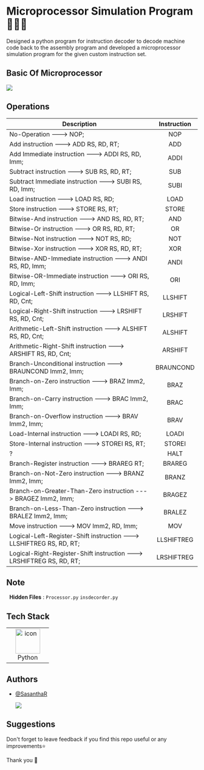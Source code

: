 
# Microprocessor Simulation Program 📑📌📝

Designed a python program for instruction decoder to decode machine code back to the assembly program and developed a microprocessor simulation program for the given custom instruction set.

## Basic Of Microprocessor
 <img src="https://techstack-generator.vercel.app/basic idea behind the uC.png" />

## Operations

| **Description**                                                                                   | **Instruction** |
|---------------------------------------------------------------------------------------------------|:---------------:|
| No-Operation ---> NOP;                                                                            |       NOP       |
| Add instruction ---> ADD RS, RD, RT;                                                              |       ADD       |
| Add Immediate instruction ---> ADDI RS, RD, Imm;                                                  |      ADDI       |
| Subtract instruction ---> SUB RS, RD, RT;                                                         |       SUB       |
| Subtract Immediate instruction ---> SUBI RS, RD, Imm;                                             |      SUBI       |
| Load instruction ---> LOAD RS, RD;                                                                |      LOAD       |
| Store instruction ---> STORE RS, RT;                                                              |      STORE      |
| Bitwise-And instruction ---> AND RS, RD, RT;                                                      |       AND       |
| Bitwise-Or instruction ---> OR RS, RD, RT;                                                        |       OR        |
| Bitwise-Not instruction ---> NOT RS, RD;                                                          |       NOT       |
| Bitwise-Xor instruction ---> XOR RS, RD, RT;                                                      |       XOR       |
| Bitwise-AND-Immediate instruction ---> ANDI RS, RD, Imm;                                          |      ANDI       |
| Bitwise-OR-Immediate instruction ---> ORI RS, RD, Imm;                                            |       ORI       |
| Logical-Left-Shift instruction ---> LLSHIFT RS, RD, Cnt;                                          |     LLSHIFT     |
| Logical-Right-Shift instruction ---> LRSHIFT RS, RD, Cnt;                                         |     LRSHIFT     |
| Arithmetic-Left-Shift instruction ---> ALSHIFT RS, RD, Cnt;                                       |     ALSHIFT     |
| Arithmetic-Right-Shift instruction ---> ARSHIFT RS, RD, Cnt;                                      |     ARSHIFT     |
| Branch-Unconditional instruction ---> BRAUNCOND Imm2, Imm;                                        |    BRAUNCOND    |
| Branch-on-Zero instruction ---> BRAZ Imm2, Imm;                                                   |      BRAZ       |
| Branch-on-Carry instruction ---> BRAC Imm2, Imm;                                                  |      BRAC       |
| Branch-on-Overflow instruction ---> BRAV Imm2, Imm;                                               |      BRAV       |
| Load-Internal instruction ---> LOADI RS, RD;                                                      |      LOADI      |
| Store-Internal instruction ---> STOREI RS, RT;                                                    |     STOREI      |
| ?                                                                                                 |      HALT       |
| Branch-Register instruction ---> BRAREG RT;                                                       |     BRAREG      |
| Branch-on-Not-Zero instruction ---> BRANZ Imm2, Imm;                                              |      BRANZ      |
| Branch-on-Greater-Than-Zero instruction ---> BRAGEZ Imm2, Imm;                                    |     BRAGEZ      |
| Branch-on-Less-Than-Zero instruction ---> BRALEZ Imm2, Imm;                                       |     BRALEZ      |
| Move instruction ---> MOV Imm2, RD, Imm;                                                          |       MOV       |
| Logical-Left-Register-Shift instruction ---> LLSHIFTREG RS, RD, RT;                               |   LLSHIFTREG    |
| Logical-Right-Register-Shift instruction ---> LRSHIFTREG RS, RD, RT;                              |   LRSHIFTREG    |


## Note

 &nbsp; **Hidden Files** :   ```Processor.py``` ```insdecorder.py ```
                             
## Tech Stack  
<table>
        <td align="center" width="96">
          <a href="#macropower-tech">
            <img src="https://techstack-generator.vercel.app/python-icon.svg" alt="icon" width="65" height="65" />
          </a>
          <br>Python
        </td>
</table>
          
## Authors

- [@SasanthaR](https://github.com/SasanthaR)                                                                                                        
 
  [//]: contributor-faces
 <a href="https://github.com/ngryman"><img src="https://images.weserv.nl/?url=avatars.githubusercontent.com/u/105480277?v=4&h=100&w=100&fit=cover&mask=circle&maxage=4d"></a>
  
 

## Suggestions

Don't forget to leave feedback if you find this repo useful or any improvements⭐

Thank you 🧡

    
